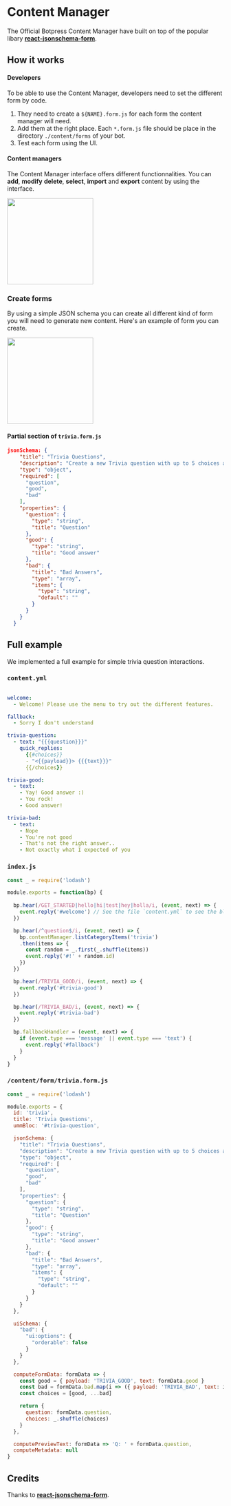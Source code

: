 # Content Manager

The Official Botpress Content Manager have built on top of the popular libary **[react-jsonschema-form](https://github.com/mozilla-services/react-jsonschema-form)**.

## How it works



#### Developers

To be able to use the Content Manager, developers need to set the different form by code.

1. They need to create a `${NAME}.form.js` for each form the content manager will need.
2. Add them at the right place. Each `*.form.js` file should be place in the directory `./content/forms` of your bot.
3. Test each form using the UI.

#### Content managers

The Content Manager interface offers different functionnalities. You can **add**, **modify** **delete**, **select**, **import** and **export** content by using the interface.

<img src="https://rawgit.com/botpress/botpress/dfs-content/assets/content-view.png" height="200px">

### Create forms

By using a simple JSON schema you can create all different kind of form you will need to generate new content. Here's an example of form you can create. 

<img src="https://rawgit.com/botpress/botpress/dfs-content/assets/content-form.png" height="200px">

#### Partial section of `trivia.form.js`

```json
jsonSchema: {
    "title": "Trivia Questions",
    "description": "Create a new Trivia question with up to 5 choices and only one correct answer",
    "type": "object",
    "required": [
      "question",
      "good",
      "bad"
    ],
    "properties": {
      "question": {
        "type": "string",
        "title": "Question"
      },
      "good": {
        "type": "string",
        "title": "Good answer"
      },
      "bad": {
        "title": "Bad Answers",
        "type": "array",
        "items": {
          "type": "string",
          "default": ""
        }
      }
    }
  }
```

## Full example

We implemented a full example for simple trivia question interactions. 

### `content.yml`
```yaml

welcome:
  - Welcome! Please use the menu to try out the different features.

fallback:
  - Sorry I don't understand

trivia-question:
  - text: "{{{question}}}"
    quick_replies:
      {{#choices}}
      - "<{{payload}}> {{{text}}}"
      {{/choices}}

trivia-good:
  - text:
    - Yay! Good answer :)
    - You rock!
    - Good answer!

trivia-bad:
  - text:
    - Nope
    - You're not good
    - That's not the right answer..
    - Not exactly what I expected of you
```


### `index.js`
```js
const _ = require('lodash')

module.exports = function(bp) {  
  
  bp.hear(/GET_STARTED|hello|hi|test|hey|holla/i, (event, next) => {
    event.reply('#welcome') // See the file `content.yml` to see the block
  })

  bp.hear(/^question$/i, (event, next) => {
    bp.contentManager.listCategoryItems('trivia')
    .then(items => {
      const random = _.first(_.shuffle(items))  
      event.reply('#!' + random.id)
    })
  })

  bp.hear(/TRIVIA_GOOD/i, (event, next) => {
    event.reply('#trivia-good')
  })

  bp.hear(/TRIVIA_BAD/i, (event, next) => {
    event.reply('#trivia-bad')
  })

  bp.fallbackHandler = (event, next) => {
    if (event.type === 'message' || event.type === 'text') {
      event.reply('#fallback')
    }
  }
}
```



### `/content/form/trivia.form.js`

```js
const _ = require('lodash')

module.exports = {
  id: 'trivia',
  title: 'Trivia Questions',
  ummBloc: '#trivia-question',

  jsonSchema: {
    "title": "Trivia Questions",
    "description": "Create a new Trivia question with up to 5 choices and only one correct answer",
    "type": "object",
    "required": [
      "question",
      "good",
      "bad"
    ],
    "properties": {
      "question": {
        "type": "string",
        "title": "Question"
      },
      "good": {
        "type": "string",
        "title": "Good answer"
      },
      "bad": {
        "title": "Bad Answers",
        "type": "array",
        "items": {
          "type": "string",
          "default": ""
        }
      }
    }
  },

  uiSchema: {
    "bad": {
      "ui:options": {
        "orderable": false
      }
    }
  },

  computeFormData: formData => {
    const good = { payload: 'TRIVIA_GOOD', text: formData.good }
    const bad = formData.bad.map(i => ({ payload: 'TRIVIA_BAD', text: i }))
    const choices = [good, ...bad]

    return {
      question: formData.question,
      choices: _.shuffle(choices)
    }
  },

  computePreviewText: formData => 'Q: ' + formData.question,
  computeMetadata: null
}
```

## Credits

Thanks to **[react-jsonschema-form](https://github.com/mozilla-services/react-jsonschema-form)**.